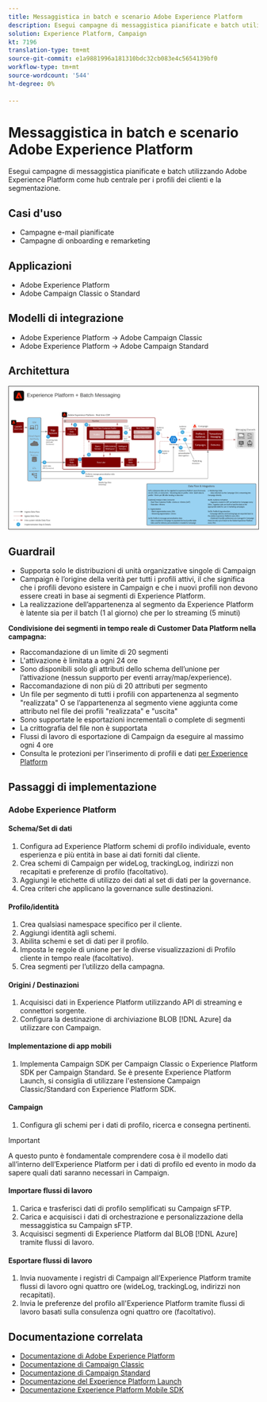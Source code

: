 ```yaml
---
title: Messaggistica in batch e scenario Adobe Experience Platform
description: Esegui campagne di messaggistica pianificate e batch utilizzando Adobe Experience Platform come hub centrale per i profili dei clienti e la segmentazione.
solution: Experience Platform, Campaign
kt: 7196
translation-type: tm+mt
source-git-commit: e1a9881996a181310bdc32cb083e4c5654139bf0
workflow-type: tm+mt
source-wordcount: '544'
ht-degree: 0%

---
```



# Messaggistica in batch e scenario Adobe Experience Platform

Esegui campagne di messaggistica pianificate e batch utilizzando Adobe Experience Platform come hub centrale per i profili dei clienti e la segmentazione.

## Casi d&#39;uso

* Campagne e-mail pianificate
* Campagne di onboarding e remarketing

## Applicazioni

* Adobe Experience Platform
* Adobe Campaign Classic o Standard

## Modelli di integrazione

* Adobe Experience Platform → Adobe Campaign Classic
* Adobe Experience Platform → Adobe Campaign Standard

## Architettura

<img src="assets/aepbatch.svg" alt="Architettura di riferimento per lo scenario Messaggistica in batch e Adobe Experience Platform" style="border:1px solid #4a4a4a" />

## Guardrail

* Supporta solo le distribuzioni di unità organizzative singole di Campaign
* Campaign è l’origine della verità per tutti i profili attivi, il che significa che i profili devono esistere in Campaign e che i nuovi profili non devono essere creati in base ai segmenti di Experience Platform.
* La realizzazione dell’appartenenza al segmento da Experience Platform è latente sia per il batch (1 al giorno) che per lo streaming (5 minuti)

**Condivisione dei segmenti in tempo reale di Customer Data Platform nella campagna:**

* Raccomandazione di un limite di 20 segmenti
* L&#39;attivazione è limitata a ogni 24 ore
* Sono disponibili solo gli attributi dello schema dell’unione per l’attivazione (nessun supporto per eventi array/map/experience).
* Raccomandazione di non più di 20 attributi per segmento
* Un file per segmento di tutti i profili con appartenenza al segmento &quot;realizzata&quot; O se l’appartenenza al segmento viene aggiunta come attributo nel file dei profili &quot;realizzata&quot; e &quot;uscita&quot;
* Sono supportate le esportazioni incrementali o complete di segmenti
* La crittografia del file non è supportata
* Flussi di lavoro di esportazione di Campaign da eseguire al massimo ogni 4 ore
* Consulta le protezioni per l’inserimento di profili e dati [per Experience Platform](https://experienceleague.adobe.com/docs/experience-platform/profile/guardrails.html)

## Passaggi di implementazione

### Adobe Experience Platform

#### Schema/Set di dati

1. Configura ad Experience Platform schemi di profilo individuale, evento esperienza e più entità in base ai dati forniti dal cliente.
1. Crea schemi di Campaign per wideLog, trackingLog, indirizzi non recapitati e preferenze di profilo (facoltativo).
1. Aggiungi le etichette di utilizzo dei dati al set di dati per la governance.
1. Crea criteri che applicano la governance sulle destinazioni.

#### Profilo/identità

1. Crea qualsiasi namespace specifico per il cliente.
1. Aggiungi identità agli schemi.
1. Abilita schemi e set di dati per il profilo.
1. Imposta le regole di unione per le diverse visualizzazioni di Profilo cliente in tempo reale (facoltativo).
1. Crea segmenti per l’utilizzo della campagna.

#### Origini / Destinazioni

1. Acquisisci dati in Experience Platform utilizzando API di streaming e connettori sorgente.
1. Configura la destinazione di archiviazione BLOB [!DNL Azure] da utilizzare con Campaign.

#### Implementazione di app mobili

1. Implementa Campaign SDK per Campaign Classic o Experience Platform SDK per Campaign Standard. Se è presente Experience Platform Launch, si consiglia di utilizzare l&#39;estensione Campaign Classic/Standard con Experience Platform SDK.

#### Campaign

1. Configura gli schemi per i dati di profilo, ricerca e consegna pertinenti.

>[!IMPORTANT]
>
>A questo punto è fondamentale comprendere cosa è il modello dati all’interno dell’Experience Platform per i dati di profilo ed evento in modo da sapere quali dati saranno necessari in Campaign.

#### Importare flussi di lavoro

1. Carica e trasferisci dati di profilo semplificati su Campaign sFTP.
1. Carica e acquisisci i dati di orchestrazione e personalizzazione della messaggistica su Campaign sFTP.
1. Acquisisci segmenti di Experience Platform dal BLOB [!DNL Azure] tramite flussi di lavoro.

#### Esportare flussi di lavoro

1. Invia nuovamente i registri di Campaign all’Experience Platform tramite flussi di lavoro ogni quattro ore (wideLog, trackingLog, indirizzi non recapitati).
1. Invia le preferenze del profilo all&#39;Experience Platform tramite flussi di lavoro basati sulla consulenza ogni quattro ore (facoltativo).


## Documentazione correlata

* [Documentazione di Adobe Experience Platform](https://experienceleague.adobe.com/docs/experience-platform.html?lang=en)
* [Documentazione di Campaign Classic](https://experienceleague.adobe.com/docs/campaign-classic.html?lang=en)
* [Documentazione di Campaign Standard](https://experienceleague.adobe.com/docs/campaign-standard.html?lang=en)
* [Documentazione del Experience Platform Launch](https://experienceleague.adobe.com/docs/launch.html?lang=en)
* [Documentazione Experience Platform Mobile SDK](https://experienceleague.adobe.com/docs/mobile.html?lang=en)
